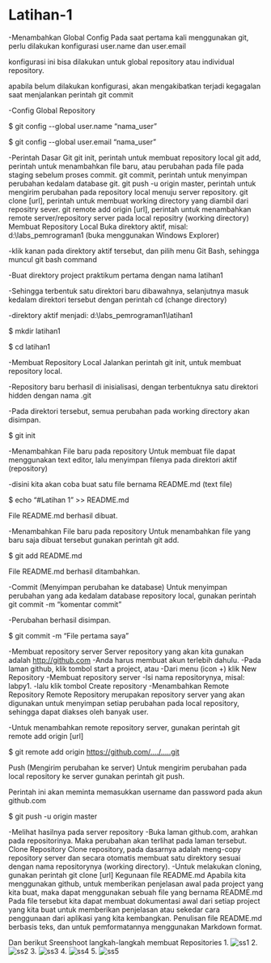 # Latihan-1
-Menambahkan Global Config
Pada saat pertama kali menggunakan git, perlu dilakukan konfigurasi user.name dan user.email

konfigurasi ini bisa dilakukan untuk global repository atau individual repository.

apabila belum dilakukan konfigurasi, akan mengakibatkan terjadi kegagalan saat menjalankan perintah git commit

-Config Global Repository

$ git config --global user.name “nama_user”

$ git config --global user.email “nama_user”

-Perintah Dasar Git
git init, perintah untuk membuat repository local
git add, perintah untuk menambahkan file baru, atau perubahan pada file pada staging sebelum proses commit.
git commit, perintah untuk menyimpan perubahan kedalam database git.
git push -u origin master, perintah untuk mengirim perubahan pada repository local menuju server repository.
git clone [url], perintah untuk membuat working directory yang diambil dari repositry sever.
git remote add origin [url], perintah untuk menambahkan remote server/repository server pada local repositry (working directory)
Membuat Repository Local
Buka direktory aktif, misal: d:\labs_pemrograman1 (buka menggunakan Windows Explorer)

-klik kanan pada direktory aktif tersebut, dan pilih menu Git Bash, sehingga muncul git bash command

-Buat direktory project praktikum pertama dengan nama latihan1

-Sehingga terbentuk satu direktori baru dibawahnya, selanjutnya masuk kedalam direktori tersebut dengan perintah cd (change directory)

-direktory aktif menjadi: d:\labs_pemrograman1\latihan1

$ mkdir latihan1

$ cd latihan1

-Membuat Repository Local
Jalankan perintah git init, untuk membuat repository local.

-Repository baru berhasil di inisialisasi, dengan terbentuknya satu direktori hidden dengan nama .git

-Pada direktori tersebut, semua perubahan pada working directory akan disimpan.

$ git init

-Menambahkan File baru pada repository
Untuk membuat file dapat menggunakan text editor, lalu menyimpan filenya pada direktori aktif (repository)

-disini kita akan coba buat satu file bernama README.md (text file)

$ echo “#Latihan 1” >> README.md

File README.md berhasil dibuat.

-Menambahkan File baru pada repository
Untuk menambahkan file yang baru saja dibuat tersebut gunakan perintah git add.

$ git add README.md

File README.md berhasil ditambahkan.

-Commit (Menyimpan perubahan ke database)
Untuk menyimpan perubahan yang ada kedalam database repository local, gunakan perintah git commit -m “komentar commit”

-Perubahan berhasil disimpan.

$ git commit -m “File pertama saya”

-Membuat repository server
Server repository yang akan kita gunakan adalah http://github.com
-Anda harus membuat akun terlebih dahulu.
-Pada laman github, klik tombol start a project, atau
-Dari menu (icon +) klik New Repository
-Membuat repository server
-Isi nama repositorynya, misal: labpy1.
-lalu klik tombol Create repository
-Menambahkan Remote Repository
Remote Repository merupakan repository server yang akan digunakan untuk menyimpan setiap perubahan pada local repository, sehingga dapat diakses oleh banyak user.

-Untuk menambahkan remote repository server, gunakan perintah git remote add origin [url]

$ git remote add origin https://github.com/..../.....git

Push (Mengirim perubahan ke server)
Untuk mengirim perubahan pada local repository ke server gunakan perintah git push.

Perintah ini akan meminta memasukkan username dan password pada akun github.com

$ git push -u origin master

-Melihat hasilnya pada server repository
-Buka laman github.com, arahkan pada repositorinya.
Maka perubahan akan terlihat pada laman tersebut.
Clone Repository
Clone repository, pada dasarnya adalah meng-copy repository server dan secara otomatis membuat satu direktory sesuai dengan nama repositorynya (working directory).
-Untuk melakukan cloning, gunakan perintah git clone [url]
Kegunaan file README.md
Apabila kita menggunakan github, untuk memberikan penjelasan awal pada project yang kita buat, maka dapat menggunakan sebuah file yang bernama README.md
Pada file tersebut kita dapat membuat dokumentasi awal dari setiap project yang kita buat untuk memberikan penjelasan atau sekedar cara penggunaan dari aplikasi yang kita kembangkan.
Penulisan file README.md berbasis teks, dan untuk pemformatannya menggunakan Markdown format.

Dan berikut Sreenshoot langkah-langkah membuat Repositories
1.
![ss1](https://user-images.githubusercontent.com/46735232/51580698-fce2fb00-1ef7-11e9-85f4-987896f842c2.JPG)
2.
![ss2](https://user-images.githubusercontent.com/46735232/51581198-a8407f80-1ef9-11e9-9a1e-af722a54bf40.JPG)
3.
![ss3](https://user-images.githubusercontent.com/46735232/51581208-af678d80-1ef9-11e9-8e92-a5d280a4891b.JPG)
4.
![ss4](https://user-images.githubusercontent.com/46735232/51581218-b5f60500-1ef9-11e9-84ff-87d2e922cab0.JPG)
5.
![ss5](https://user-images.githubusercontent.com/46735232/51581224-be4e4000-1ef9-11e9-98d3-48aae234a1df.JPG)




